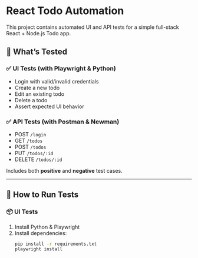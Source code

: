 # React Todo Automation

This project contains automated UI and API tests for a simple full-stack React + Node.js Todo app.

## 🧪 What’s Tested

### ✅ UI Tests (with Playwright & Python)
- Login with valid/invalid credentials
- Create a new todo
- Edit an existing todo
- Delete a todo
- Assert expected UI behavior

### ✅ API Tests (with Postman & Newman)
- POST `/login`
- GET `/todos`
- POST `/todos`
- PUT `/todos/:id`
- DELETE `/todos/:id`

Includes both **positive** and **negative** test cases.

---

## 🚀 How to Run Tests

### 📦 UI Tests
1. Install Python & Playwright
2. Install dependencies:
   ```bash
   pip install -r requirements.txt
   playwright install
